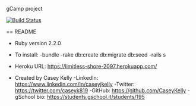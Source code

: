 gCamp project

[![Build Status](https://travis-ci.org/CaseyKelly/gCamp-Casey-Kelly.svg)](https://travis-ci.org/CaseyKelly/gCamp-Casey-Kelly)

== README

* Ruby version
  2.2.0

* To install:
  -bundle
  -rake db:create db:migrate db:seed
  -rails s

* Heroku URL: https://limitless-shore-2097.herokuapp.com/

* Created by Casey Kelly
  -LinkedIn: https://www.linkedin.com/in/caseyjkelly
  -Twitter: https://twitter.com/caseyk819
  -GitHub: https://github.com/CaseyKelly
  -gSchool bio: https://students.gschool.it/students/195
